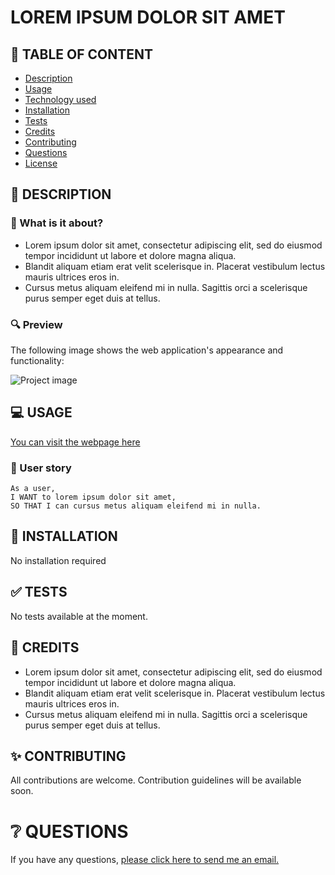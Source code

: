 
# LOREM IPSUM DOLOR SIT AMET

  ## 🚩 TABLE OF CONTENT
- [Description](#-description)
- [Usage](#-usage)
- [Technology used](#-technology-used)
- [Installation](#-installation)
- [Tests](#-tests)
- [Credits](#-credits)
- [Contributing](#-contributing)
- [Questions](#-questions)
- [License](#-license)

## 📖 DESCRIPTION  
### 🎯 What is it about?  

  - Lorem ipsum dolor sit amet, consectetur adipiscing elit, sed do eiusmod tempor incididunt ut labore et dolore magna aliqua. 
  - Blandit aliquam etiam erat velit scelerisque in. Placerat vestibulum lectus mauris ultrices eros in. 
  - Cursus metus aliquam eleifend mi in nulla. Sagittis orci a scelerisque purus semper eget duis at tellus.
   
### 🔍 Preview  
The following image shows the web application's appearance and functionality:

![Project image](https://picsum.photos/id/1/800/500)

## 💻 USAGE
[You can visit the webpage here](https://en.wikipedia.org/wiki/HTTP_404#Soft_404_errors)
### 💬 User story

  ```
  As a user,
  I WANT to lorem ipsum dolor sit amet,
  SO THAT I can cursus metus aliquam eleifend mi in nulla.
  ```

## 🚀 INSTALLATION
  No installation required
  
## ✅ TESTS
  No tests available at the moment.
  

## 💬 CREDITS

  - Lorem ipsum dolor sit amet, consectetur adipiscing elit, sed do eiusmod tempor incididunt ut labore et dolore magna aliqua. 
  - Blandit aliquam etiam erat velit scelerisque in. Placerat vestibulum lectus mauris ultrices eros in. 
  - Cursus metus aliquam eleifend mi in nulla. Sagittis orci a scelerisque purus semper eget duis at tellus.
  
## ✨ CONTRIBUTING
  All contributions are welcome. Contribution guidelines will be available soon.
  
# ❔ QUESTIONS
  If you have any questions, [please click here to send me an email.](mailto:email.four@hotmail.com) 
  
